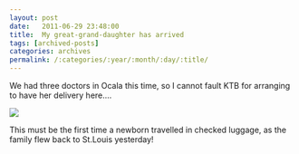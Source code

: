 ```yaml
---
layout: post
date:	2011-06-29 23:48:00
title:  My great-grand-daughter has arrived
tags: [archived-posts]
categories: archives
permalink: /:categories/:year/:month/:day/:title/
---
```

We had three doctors in Ocala this time, so I cannot fault KTB for arranging to have her delivery here....


<img src="http://i1142.photobucket.com/albums/n602/Deepapctrsglr/IMG_2979-1.jpg" />


This must be the first time a newborn travelled in checked luggage, as the family flew  back to St.Louis yesterday!
